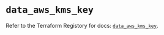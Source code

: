 # `data_aws_kms_key`

Refer to the Terraform Registory for docs: [`data_aws_kms_key`](https://registry.terraform.io/providers/hashicorp/aws/5.16.0/docs/data-sources/kms_key).
